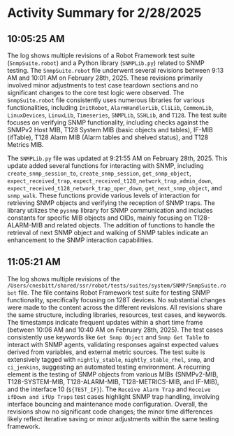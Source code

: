 # Activity Summary for 2/28/2025

## 10:05:25 AM
The log shows multiple revisions of a Robot Framework test suite (`SnmpSuite.robot`) and a Python library (`SNMPLib.py`) related to SNMP testing.  The `SnmpSuite.robot` file underwent several revisions between 9:13 AM and 10:01 AM on February 28th, 2025.  These revisions primarily involved minor adjustments to test case teardown sections and no significant changes to the core test logic were observed. The `SnmpSuite.robot` file consistently uses numerous libraries for various functionalities, including `InitRobot`, `AlarmHandlerLib`, `CliLib`, `CommonLib`, `LinuxDevices`, `LinuxLib`, `Timeseries`, `SNMPLib`, `SSHLib`, and `T128`.  The test suite focuses on verifying SNMP functionality, including checks against the SNMPv2 Host MIB, T128 System MIB (basic objects and tables), IF-MIB (ifTable), T128 Alarm MIB (Alarm tables and shelved status), and T128 Metrics MIB.

The `SNMPLib.py` file was updated at 9:21:55 AM on February 28th, 2025. This update added several functions for interacting with SNMP, including `create_snmp_session_to`, `create_snmp_session`, `get_snmp_object`, `expect_received_trap`, `expect_received_t128_network_trap_admin_down`, `expect_received_t128_network_trap_oper_down`, `get_next_snmp_object`, and `snmp_walk`.  These functions provide various levels of interaction for retrieving SNMP objects and verifying the reception of SNMP traps.  The library utilizes the `pysnmp` library for SNMP communication and includes constants for specific MIB objects and OIDs, mainly focusing on T128-ALARM-MIB and related objects.  The addition of functions to handle the retrieval of next SNMP object and walking of SNMP tables indicate an enhancement to the SNMP interaction capabilities.


## 11:05:21 AM
The log shows multiple revisions of the `/Users/cnesbitt/shared/ssr/robot/tests/suites/system/SNMP/SnmpSuite.robot` file.  The file contains Robot Framework test suite for testing SNMP functionality, specifically focusing on 128T devices.  No substantial changes were made to the content across the different revisions.  All revisions share the same structure, including libraries, resources, test cases, and keywords. The timestamps indicate frequent updates within a short time frame (between 10:06 AM and 10:40 AM on February 28th, 2025).  The test cases consistently use keywords like `Get Snmp Object` and `Snmp Get Table` to interact with SNMP agents, validating responses against expected values derived from variables,  and external metric sources.  The test suite is extensively tagged with `nightly_stable`, `nightly_stable_rhel`, `snmp`, and `ci_jenkins`, suggesting an automated testing environment.  A recurring element is the testing of SNMP objects from various MIBs (SNMPv2-MIB, T128-SYSTEM-MIB, T128-ALARM-MIB, T128-METRICS-MIB, and IF-MIB),  and the interface 10 (`${TEST_IF}`).  The `Receive Alarm Trap` and `Receive ifDown and ifUp Traps` test cases highlight SNMP trap handling, involving interface bouncing and maintenance mode configuration.  Overall, the revisions show no significant code changes; the minor time differences likely reflect iterative saving or minor adjustments within the same testing framework.
